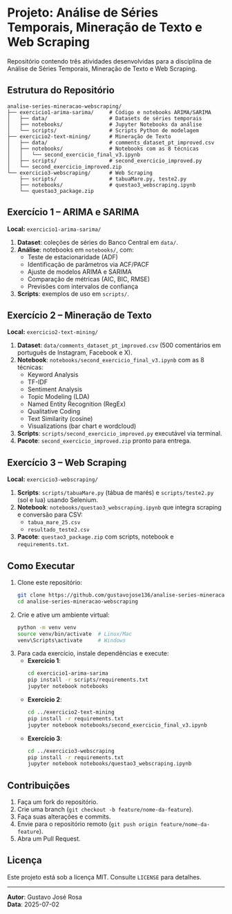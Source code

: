 # Projeto: Análise de Séries Temporais, Mineração de Texto e Web Scraping

Repositório contendo três atividades desenvolvidas para a disciplina de Análise de Séries Temporais, Mineração de Texto e Web Scraping.

## Estrutura do Repositório

```text
analise-series-mineracao-webscraping/
├── exercicio1-arima-sarima/     # Código e notebooks ARIMA/SARIMA
│   ├── data/                    # Datasets de séries temporais
│   ├── notebooks/               # Jupyter Notebooks da análise
│   └── scripts/                 # Scripts Python de modelagem
├── exercicio2-text-mining/      # Mineração de Texto
│   ├── data/                    # comments_dataset_pt_improved.csv
│   ├── notebooks/               # Notebooks com as 8 técnicas
│   │   └── second_exercicio_final_v3.ipynb
│   ├── scripts/                 # second_exercicio_improved.py
│   └── second_exercicio_improved.zip
└── exercicio3-webscraping/      # Web Scraping
    ├── scripts/                 # tabuaMare.py, teste2.py
    ├── notebooks/               # questao3_webscraping.ipynb
    └── questao3_package.zip
```

## Exercício 1 – ARIMA e SARIMA

**Local:** `exercicio1-arima-sarima/`

1. **Dataset**: coleções de séries do Banco Central em `data/`.
2. **Análise**: notebooks em `notebooks/`, com:
   - Teste de estacionaridade (ADF)
   - Identificação de parâmetros via ACF/PACF
   - Ajuste de modelos ARIMA e SARIMA
   - Comparação de métricas (AIC, BIC, RMSE)
   - Previsões com intervalos de confiança
3. **Scripts**: exemplos de uso em `scripts/`.

## Exercício 2 – Mineração de Texto

**Local:** `exercicio2-text-mining/`

1. **Dataset**: `data/comments_dataset_pt_improved.csv` (500 comentários em português de Instagram, Facebook e X).
2. **Notebook**: `notebooks/second_exercicio_final_v3.ipynb` com as 8 técnicas:
   - Keyword Analysis
   - TF-IDF
   - Sentiment Analysis
   - Topic Modeling (LDA)
   - Named Entity Recognition (RegEx)
   - Qualitative Coding
   - Text Similarity (cosine)
   - Visualizations (bar chart e wordcloud)
3. **Scripts**: `scripts/second_exercicio_improved.py` executável via terminal.
4. **Pacote**: `second_exercicio_improved.zip` pronto para entrega.

## Exercício 3 – Web Scraping

**Local:** `exercicio3-webscraping/`

1. **Scripts**: `scripts/tabuaMare.py` (tábua de marés) e `scripts/teste2.py` (sol e lua) usando Selenium.
2. **Notebook**: `notebooks/questao3_webscraping.ipynb` que integra scraping e conversão para CSV:
   - `tabua_mare_25.csv`
   - `resultado_teste2.csv`
3. **Pacote**: `questao3_package.zip` com scripts, notebook e `requirements.txt`.

## Como Executar

1. Clone este repositório:
   ```bash
   git clone https://github.com/gustavojose136/analise-series-mineracao-webscraping.git
   cd analise-series-mineracao-webscraping
   ```
2. Crie e ative um ambiente virtual:
   ```bash
   python -m venv venv
   source venv/bin/activate  # Linux/Mac
   venv\Scripts\activate     # Windows
   ```
3. Para cada exercício, instale dependências e execute:
   - **Exercício 1**:
     ```bash
     cd exercicio1-arima-sarima
     pip install -r scripts/requirements.txt
     jupyter notebook notebooks
     ```
   - **Exercício 2**:
     ```bash
     cd ../exercicio2-text-mining
     pip install -r requirements.txt
     jupyter notebook notebooks/second_exercicio_final_v3.ipynb
     ```
   - **Exercício 3**:
     ```bash
     cd ../exercicio3-webscraping
     pip install -r requirements.txt
     jupyter notebook notebooks/questao3_webscraping.ipynb
     ```

## Contribuições

1. Faça um fork do repositório.
2. Crie uma branch (`git checkout -b feature/nome-da-feature`).
3. Faça suas alterações e commits.
4. Envie para o repositório remoto (`git push origin feature/nome-da-feature`).
5. Abra um Pull Request.

## Licença

Este projeto está sob a licença MIT. Consulte `LICENSE` para detalhes.

---

**Autor**: Gustavo José Rosa\
**Data**: 2025-07-02


